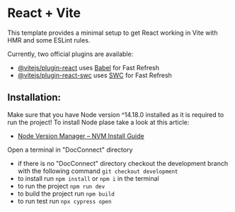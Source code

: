 # React + Vite

This template provides a minimal setup to get React working in Vite with HMR and some ESLint rules.

Currently, two official plugins are available:

- [@vitejs/plugin-react](https://github.com/vitejs/vite-plugin-react/blob/main/packages/plugin-react/README.md) uses [Babel](https://babeljs.io/) for Fast Refresh
- [@vitejs/plugin-react-swc](https://github.com/vitejs/vite-plugin-react-swc) uses [SWC](https://swc.rs/) for Fast Refresh

## Installation:

Make sure that you have Node version ^14.18.0 installed as it is required to run the project!
To install Node plase take a look at this article:
- [Node Version Manager – NVM Install Guide](https://www.freecodecamp.org/news/node-version-manager-nvm-install-guide/)

Open a terminal in "DocConnect" directory

- if there is no "DocConnect" directory checkout the development branch with the following command `git checkout development`
- to install run `npm install` or `npm i` in the terminal
- to run the project `npm run dev`
- to build the project run `npm build`
- to run test run `npx cypress open`
